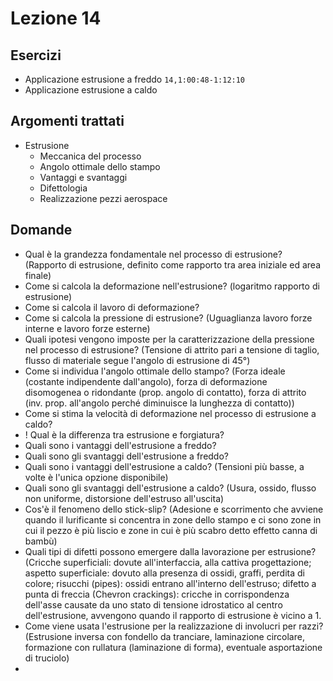 # Lezione 14

## Esercizi
- Applicazione estrusione a freddo `14,1:00:48-1:12:10`
- Applicazione estrusione a caldo

## Argomenti trattati
- Estrusione
  - Meccanica del processo
  - Angolo ottimale dello stampo
  - Vantaggi e svantaggi
  - Difettologia
  - Realizzazione pezzi aerospace
  
## Domande
- Qual è la grandezza fondamentale nel processo di estrusione? (Rapporto di estrusione, definito come rapporto tra area iniziale ed area finale)
- Come si calcola la deformazione nell'estrusione? (logaritmo rapporto di estrusione)
- Come si calcola il lavoro di deformazione?
- Come si calcola la pressione di estrusione? (Uguaglianza lavoro forze interne e lavoro forze esterne)
- Quali ipotesi vengono imposte per la caratterizzazione della pressione nel processo di estrusione? (Tensione di attrito pari a tensione di taglio, flusso di materiale segue l'angolo di estrusione di 45°)
- Come si individua l'angolo ottimale dello stampo? (Forza ideale (costante indipendente dall'angolo), forza di deformazione disomogenea o ridondante (prop. angolo di contatto), forza di attrito (inv. prop. all'angolo perché diminuisce la lunghezza di contatto))
- Come si stima la velocità di deformazione nel processo di estrusione a caldo?
- ! Qual è la differenza tra estrusione e forgiatura?
- Quali sono i vantaggi dell'estrusione a freddo?
- Quali sono gli svantaggi dell'estrusione a freddo?
- Quali sono i vantaggi dell'estrusione a caldo? (Tensioni più basse, a volte è l'unica opzione disponibile)
- Quali sono gli svantaggi dell'estrusione a caldo? (Usura, ossido, flusso non uniforme, distorsione dell'estruso all'uscita)
- Cos'è il fenomeno dello stick-slip? (Adesione e scorrimento che avviene quando il lurificante si concentra in zone dello stampo e ci sono zone in cui il pezzo è più liscio e zone in cui è più scabro detto effetto canna di bambù)
- Quali tipi di difetti possono emergere dalla lavorazione per estrusione? (Cricche superficiali: dovute all'interfaccia, alla cattiva progettazione; aspetto superficiale: dovuto alla presenza di ossidi, graffi, perdita di colore; risucchi (pipes): ossidi entrano all'interno dell'estruso; difetto a punta di freccia (Chevron crackings): cricche in corrispondenza dell'asse causate da uno stato di tensione idrostatico al centro dell'estrusione, avvengono quando il rapporto di estrusione è vicino a 1.
- Come viene usata l'estrusione per la realizzazione di involucri per razzi? (Estrusione inversa con fondello da tranciare, laminazione circolare, formazione con rullatura (laminazione di forma), eventuale asportazione di truciolo)
- 